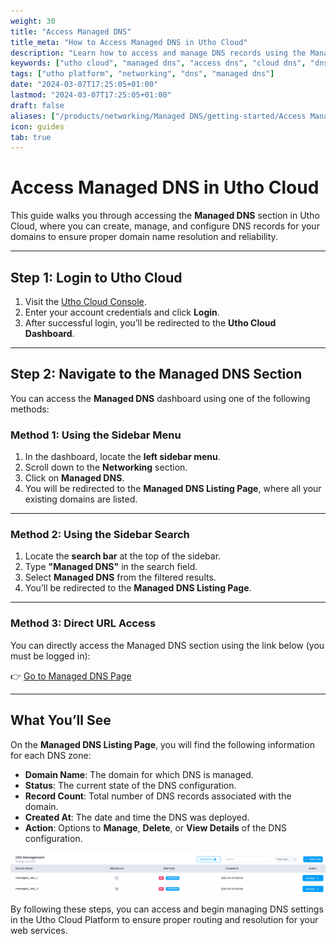 ```yaml
---
weight: 30
title: "Access Managed DNS"
title_meta: "How to Access Managed DNS in Utho Cloud"
description: "Learn how to access and manage DNS records using the Managed DNS service in Utho Cloud to ensure secure and efficient domain name resolution."
keywords: ["utho cloud", "managed dns", "access dns", "cloud dns", "dns records"]
tags: ["utho platform", "networking", "dns", "managed dns"]
date: "2024-03-07T17:25:05+01:00"
lastmod: "2024-03-07T17:25:05+01:00"
draft: false
aliases: ["/products/networking/Managed DNS/getting-started/Access Managed DNS"]
icon: guides
tab: true
---
```


# **Access Managed DNS in Utho Cloud**

This guide walks you through accessing the **Managed DNS** section in Utho Cloud, where you can create, manage, and configure DNS records for your domains to ensure proper domain name resolution and reliability.

---

## **Step 1: Login to Utho Cloud**

1. Visit the [Utho Cloud Console](https://console.utho.com/login).
2. Enter your account credentials and click **Login**.
3. After successful login, you’ll be redirected to the **Utho Cloud Dashboard**.

---

## **Step 2: Navigate to the Managed DNS Section**

You can access the **Managed DNS** dashboard using one of the following methods:

### **Method 1: Using the Sidebar Menu**

1. In the dashboard, locate the **left sidebar menu**.
2. Scroll down to the **Networking** section.
3. Click on **Managed DNS**.
4. You will be redirected to the **Managed DNS Listing Page**, where all your existing domains are listed.

---

### **Method 2: Using the Sidebar Search**

1. Locate the **search bar** at the top of the sidebar.
2. Type **"Managed DNS"** in the search field.
3. Select **Managed DNS** from the filtered results.
4. You’ll be redirected to the **Managed DNS Listing Page**.

---

### **Method 3: Direct URL Access**

You can directly access the Managed DNS section using the link below (you must be logged in):

👉 [Go to Managed DNS Page](https://console.utho.com/dns)

---

## **What You’ll See**

On the **Managed DNS Listing Page**, you will find the following information for each DNS zone:

- **Domain Name**: The domain for which DNS is managed.
- **Status**: The current state of the DNS configuration.
- **Record Count**: Total number of DNS records associated with the domain.
- **Created At**: The date and time the DNS was deployed.
- **Action**: Options to **Manage**, **Delete**, or **View Details** of the DNS configuration.

![alt text](image.png)

By following these steps, you can access and begin managing DNS settings in the Utho Cloud Platform to ensure proper routing and resolution for your web services.
